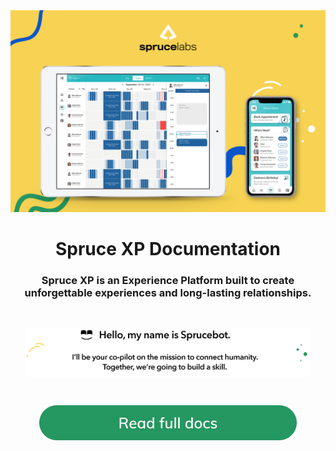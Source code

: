 <img src="/docs/images/hero.jpg" max-width="100%">

<h1 align="center">
Spruce XP Documentation
</h1>
<h3 align="center">Spruce XP is an Experience Platform built to create unforgettable experiences and long-lasting relationships.
</h2>
<br />
<p align="center">
<img align="center" width="90%" src="docs/images/sprucebot-message.png">
</p>
<br />
<p align="center">
<a href="docs/images/sprucebot-message.png"><img src="docs/images/read-full-docs.png" /></a>
</p>
